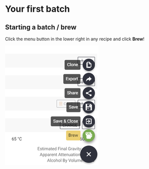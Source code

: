 # Your first batch

## Starting a batch / brew

Click the menu button in the lower right in any recipe and click **Brew**!

![](../.gitbook/assets/image%20%2829%29.png)


